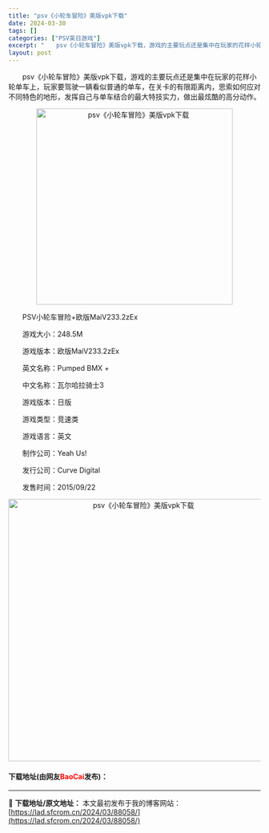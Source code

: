 ```yaml
---
title: "psv《小轮车冒险》美版vpk下载"
date: 2024-03-30
tags: []
categories: ["PSV英日游戏"]
excerpt: "　　psv《小轮车冒险》美版vpk下载，游戏的主要玩点还是集中在玩家的花样小轮单车上，玩家要驾驶一辆看似普通的单车，在关卡的有限距离内，思索如何应对不同特色的地形，发挥自己与单车结合的最大特技实力，做出最炫酷的高分动作。 　　PSV小轮车冒险+欧版MaiV233.2zEx 　　游戏大小：248.5M&hellip;"
layout: post
---
```


 <p>　　psv《小轮车冒险》美版vpk下载，游戏的主要玩点还是集中在玩家的花样小轮单车上，玩家要驾驶一辆看似普通的单车，在关卡的有限距离内，思索如何应对不同特色的地形，发挥自己与单车结合的最大特技实力，做出最炫酷的高分动作。</p> <p align="center"><img align="" border="0" src="https://lad.sfcrom.cn/wp-content/uploads/2024/03/20240330_660774b037b36.jpg" width="392" alt="psv《小轮车冒险》美版vpk下载" /></p> <p>　　PSV小轮车冒险+欧版MaiV233.2zEx</p> <p>　　游戏大小：248.5M</p> <p>　　游戏版本：欧版MaiV233.2zEx</p> <p>　　英文名称：Pumped BMX +</p> <p>　　中文名称：瓦尔哈拉骑士3</p> <p>　　游戏版本：日版</p> <p>　　游戏类型：竞速类</p> <p>　　游戏语言：英文</p> <p>　　制作公司：Yeah Us!</p> <p>　　发行公司：Curve Digital</p> <p>　　发售时间：2015/09/22</p> <p align="center"><img align="" border="0" src="https://lad.sfcrom.cn/wp-content/uploads/2024/03/20240330_660774b136327.png" width="524" alt="psv《小轮车冒险》美版vpk下载" /></p> <p><h4>下载地址(由网友<font color="red">BaoCai</font>发布)：</h4></p> 

---
📖 **下载地址/原文地址：** 本文最初发布于我的博客网站：[https://lad.sfcrom.cn/2024/03/88058/](https://lad.sfcrom.cn/2024/03/88058/)
